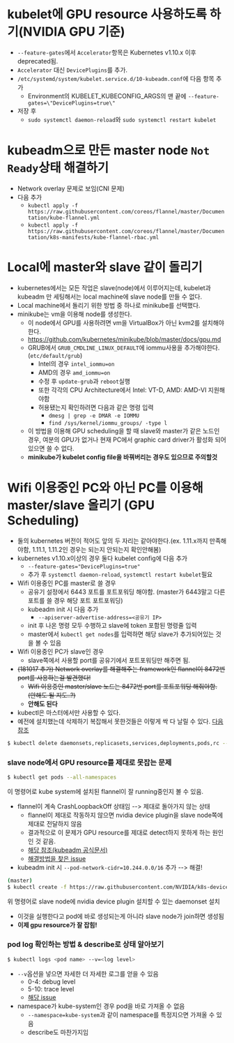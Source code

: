 # kubelet에 GPU resource 사용하도록 하기(NVIDIA GPU 기준)
* `--feature-gates`에서 `Accelerator`항목은 Kubernetes v1.10.x 이후 deprecated됨.
* `Accelerator` 대신 `DevicePlugins`를 추가.
* `/etc/systemd/system/kubelet.service.d/10-kubeadm.conf`에 다음 항목 추가
    * Environment의 KUBELET_KUBECONFIG_ARGS의 맨 끝에 `--feature-gates=\"DevicePlugins=true\"`
* 저장 후
    * `sudo systemctl daemon-reload`와 `sudo systemctl restart kubelet` 

# kubeadm으로 만든 master node `Not Ready`상태 해결하기
* Network overlay 문제로 보임(CNI 문제)
* 다음 추가
    * `kubectl apply -f https://raw.githubusercontent.com/coreos/flannel/master/Documentation/kube-flannel.yml`
    * `kubectl apply -f https://raw.githubusercontent.com/coreos/flannel/master/Documentation/k8s-manifests/kube-flannel-rbac.yml`

# Local에 master와 slave 같이 돌리기
* kubernetes에서는 모든 작업은 slave(node)에서 이루어지는데, kubelet과 kubeadm 만 세팅해서는 local machine에 slave node를 만들 수 없다.
* Local machine에서 돌리기 위한 방법 중 하나로 minikube를 선택했다.
* minikube는 vm을 이용해 node를 생성한다.
    * 이 node에서 GPU를 사용하려면 vm을 VirtualBox가 아닌 kvm2를 설치해야한다.
    * https://github.com/kubernetes/minikube/blob/master/docs/gpu.md
    * GRUB에서 `GRUB_CMDLINE_LINUX_DEFAULT`에 iommu사용을 추가해야한다. (`etc/default/grub`)
        * Intel의 경우 `intel_iommu=on`
        * AMD의 경우 `amd_iommu=on`
        * 수정 후 `update-grub`과 `reboot`실행
        * 또한 각각의 CPU Architecture에서 Intel: VT-D, AMD: AMD-VI 지원해야함
        * 허용됐는지 확인하려면 다음과 같은 명령 입력
            * `dmesg | grep -e DMAR -e IOMMU`
            * `find /sys/kernel/iommu_groups/ -type l`
    * 이 방법을 이용해 GPU scheduling을 할 때 slave와 master가 같은 노드인 경우, 여분의 GPU가 없거나 현재 PC에서 graphic card driver가 활성화 되어있으면 쓸 수 없다.
    * **minikube가 kubelet config file을 바꿔버리는 경우도 있으므로 주의할것**
    
# Wifi 이용중인 PC와 아닌 PC를 이용해 master/slave 올리기 (GPU Scheduling)
* 둘의 kubernetes 버전이 적어도 앞의 두 자리는 같아야한다.(ex. 1.11.x까지 만족해야함, 1.11.1, 1.11.2인 경우는 되는지 안되는지 확인안해봄)
* kubernetes v1.10.x이상의 경우 둘다 kubelet config에 다음 추가
    * `--feature-gates="DevicePlugins=true"`
    * 추가 후 `systemctl daemon-reload`, `systemctl restart kubelet`필요
* Wifi 이용중인 PC를 master로 쓸 경우
    * 공유기 설정에서 6443 포트를 포트포워딩 해야함. (master가 6443말고 다른 포트를 쓸 경우 해당 포트 포트포워딩)
    * kubeadm init 시 다음 추가
        * `--apiserver-advertise-address=<공유기 IP>`
    * init 후 나온 명령 모두 수행하고 slave에 token 포함된 명령줄 입력
    * master에서 `kubectl get nodes`를 입력하면 해당 slave가 추가되어있는 것을 볼 수 있음
* Wifi 이용중인 PC가 slave인 경우
    * slave쪽에서 사용할 port를 공유기에서 포트포워딩만 해주면 됨.
* ~~(181017 추가) Network overlay를 해결해주는 framework인 flannel이 8472번 port를 사용하는걸 발견했다!~~
    * ~~Wifi 이용중인 master/slave 노드는 8472번 port를 포트포워딩 해줘야함. (안해도 될 지도..?)~~
    * **안해도 된다**
* kubectl은 마스터에서만 사용할 수 있다.
* 예전에 설치했는데 삭제하기 복잡해서 못한것들은 이렇게 싹 다 날릴 수 있다. [다음 참조](https://stackoverflow.com/questions/33509194/command-to-delete-all-pods-in-all-kubernetes-namespaces)
```bash
$ kubectl delete daemonsets,replicasets,services,deployments,pods,rc --all
```

### slave node에서 GPU resource를 제대로 못잡는 문제
```bash
$ kubectl get pods --all-namespaces
```
이 명령어로 kube system에 설치된 flannel이 잘 running중인지 볼 수 있음.
* flannel이 계속 CrashLoopbackOff 상태임 --> 제대로 돌아가지 않는 상태
    * flannel이 제대로 작동하지 않으면 nvidia device plugin을 slave node쪽에 제대로 전달하지 않음
    * 결과적으로 이 문제가 GPU resource를 제대로 detect하지 못하게 하는 원인인 것 같음.
    * [해당 참조(kubeadm 공식문서)](https://kubernetes.io/ko/docs/setup/independent/create-cluster-kubeadm/#tabs-pod-install-4)
    * [해결방법을 찾은 issue](https://github.com/coreos/flannel/issues/728)
* kubeadm init 시 `--pod-network-cidr=10.244.0.0/16` 추가 --> 해결!
```bash
(master)
$ kubectl create -f https://raw.githubusercontent.com/NVIDIA/k8s-device-plugin/v1.11/nvidia-device-plugin.yml
```
위 명령어로 slave node에 nvidia device plugin 설치할 수 있는 daemonset 설치
* 이것을 실행한다고 pod에 바로 생성되는게 아니라 slave node가 join하면 생성됨
* **이제 gpu resource가 잘 잡힘!**

### pod log 확인하는 방법 & describe로 상태 알아보기
```bash
$ kubectl logs <pod name> --v=<log level>
```
* `--v`옵션을 넣으면 자세한 더 자세한 로그를 얻을 수 있음
    * 0-4: debug level
    * 5-10: trace level
    * [해당 issue](https://github.com/kubernetes/kubernetes/issues/35054)
* namespace가 kube-system인 경우 pod을 바로 가져올 수 없음
    * `--namespace=kube-system`과 같이 namespace를 특정지으면 가져올 수 있음
    * describe도 마찬가지임

